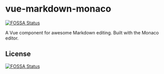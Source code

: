 # vue-markdown-monaco
[![FOSSA Status](https://app.fossa.io/api/projects/git%2Bgithub.com%2Fmulti-cell%2Fvue-markdown-monaco.svg?type=shield)](https://app.fossa.io/projects/git%2Bgithub.com%2Fmulti-cell%2Fvue-markdown-monaco?ref=badge_shield)

A Vue component for awesome Markdown editing. Built with the Monaco editor.


## License
[![FOSSA Status](https://app.fossa.io/api/projects/git%2Bgithub.com%2Fmulti-cell%2Fvue-markdown-monaco.svg?type=large)](https://app.fossa.io/projects/git%2Bgithub.com%2Fmulti-cell%2Fvue-markdown-monaco?ref=badge_large)